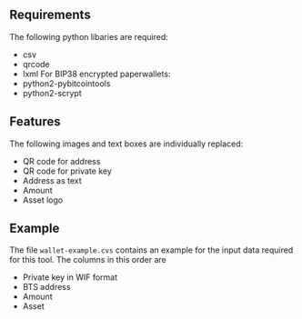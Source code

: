## Requirements ##
The following python libaries are required:
* csv
* qrcode
* lxml
For BIP38 encrypted paperwallets:
* python2-pybitcointools
* python2-scrypt

## Features ##
The following images and text boxes are individually replaced:
* QR code for address
* QR code for private key
* Address as text
* Amount
* Asset logo

## Example ##
The file `wallet-example.cvs` contains an example for the input data required
for this tool. The columns in this order are

* Private key in WIF format
* BTS address
* Amount
* Asset
